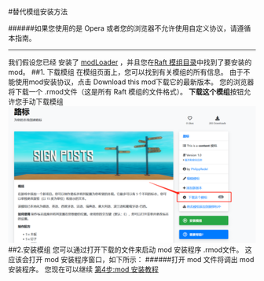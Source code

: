 #替代模组安装方法 

######如果您使用的是 Opera 或者您的浏览器不允许使用自定义协议，请遵循本指南。 

---

我们假设您已经 安装了 [modLoader]() ，并且您在[Raft 模组目录](https://raftmodder.mcxiaodong.top/mods)中找到了要安装的 mod。 
##1. 下载模组 
在模组页面上，您可以找到有关模组的所有信息。  由于不能使用mod安装协议，点击 Download this mod下载它的最新版本。  您的浏览器将下载一个 .rmod文件（这是所有 Raft 模组的文件格式）。 
**下载这个模组**按钮允许您手动下载模组 
![jd](./downloadmod.png)
##2.安装模组 
您可以通过打开下载的文件来启动 mod 安装程序 .rmod文件。  这应该会打开 mod 安装程序窗口，如下所示： 
######打开 mod 文件将调出 mod 安装程序。 
您现在可以继续 [第4步:mod 安装教程 ](./README.md)
  